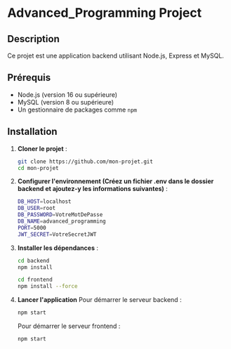 # Advanced_Programming Project

## Description
Ce projet est une application backend utilisant Node.js, Express et MySQL.

## Prérequis
- Node.js (version 16 ou supérieure)
- MySQL (version 8 ou supérieure)
- Un gestionnaire de packages comme `npm`

## Installation

1. **Cloner le projet** :
   ```bash
   git clone https://github.com/mon-projet.git
   cd mon-projet
   ```

2. **Configurer l'environnement (Créez un fichier .env dans le dossier backend et ajoutez-y les informations suivantes)** :
    ```bash
    DB_HOST=localhost
    DB_USER=root
    DB_PASSWORD=VotreMotDePasse
    DB_NAME=advanced_programming
    PORT=5000
    JWT_SECRET=VotreSecretJWT
    ```

3. **Installer les dépendances** :

   ```bash
   cd backend
   npm install
   ```

   ```bash
   cd frontend
   npm install --force
   ```

4. **Lancer l'application**
    Pour démarrer le serveur backend :

    ```bash
    npm start
    ```


    Pour démarrer le serveur frontend :

    ```bash
    npm start
    ```

